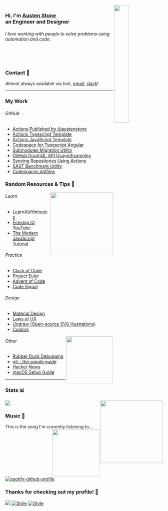 <a href="https://github.com/austenstone">
  <img align="right" width="31%" src="https://github.githubassets.com/images/modules/site/home/astro-mona.svg">
</a>

<h3>Hi, I'm <a href="https://github.com/austenstone">Austen Stone</a><br>an Engineer and Designer</h3>
<h6>I love working with people to solve problems using automation and code.</h6>

<br>
<br>

### Contact 🤙
*Almost* always available via text, [email](mailto:austenstone@github.com), [slack](https://github.slack.com/team/U02TGLRPJR0)!

---

### My Work
###### GitHub
* [Actions Published by @austenstone](https://github.com/marketplace?query=publisher%3Aaustenstone)
* [Actions Typescript Template](https://github.com/austenstone/action-typescript)
* [Actions JavaScript Template](https://github.com/austenstone/action-javascript)
* [Codespace for Typescript Angular](https://github.com/austenstone/angular-codespace)
* [Submodules Migration Utility](https://github.com/austenstone/migrate-submodules)
* [GitHub GraphQL API Usage/Examples](https://github.com/austenstone/gh-api-graphql)
* [Syncing Repositories Using Actions](https://github.com/austenstone/sample1)
* [SAST Benchmark Utility](https://github.com/austenstone/sast-benchmark)
* [Codespaces dotfiles](https://github.com/austenstone/dotfiles)

### Random Resources & Tips 🤪

<a href="https://lab.github.com/">
  <img align="right" width="200" src="https://octodex.github.com/images/Professortocat_v2.png">
</a>

###### Learn
* [LearnXinYminutes](http://learnxinyminutes.com/)
* [Fireship IO YouTube](https://www.youtube.com/c/Fireship)
* [The Modern JavaScript Tutorial](https://javascript.info/)

###### Practice
* [Clash of Code](https://www.codingame.com/multiplayer/clashofcode)
* [Project Euler](https://projecteuler.net/archives)
* [Advent of Code](https://adventofcode.com/2021/about)
* [Code Signal](https://app.codesignal.com/login)

###### Design
* [Material Design](https://material.io/)
* [Laws of UX](https://lawsofux.com/)
* [Undraw (Open-source SVG illustrations)](https://undraw.co/illustrations)
* [Coolors](https://coolors.co/palettes/trending)

<a href="https://rubberduckdebugging.com/">
  <img align="right" width="150" src="https://media3.giphy.com/media/rtRflhLVzbNWU/giphy.gif">
</a>

###### Other
* [Rubber Duck Debugging](https://rubberduckdebugging.com/)
* [git - the simple guide](https://rogerdudler.github.io/git-guide/)
* [Hacker News](https://news.ycombinator.com/)
* [macOS Setup Guide](https://sourabhbajaj.com/mac-setup/)

---

### Stats 📊

<!-- <a href="https://github.com/austenstone">
  <img align="center" width="59%" src="https://github-readme-stats.vercel.app/api?username=austenstone&show_icons=true&theme=github_dark&bg_color=0d111700&hide_border=true)](https://github.com/anuraghazra/github-readme-stats" />
</a>
<a href="https://github.com/austenstone">
  <img align="center" width="39%" src="https://github-readme-stats.vercel.app/api/top-langs/?username=austenstone&show_icons=true&theme=github_dark&bg_color=0d111700&hide_border=true&langs_count=8&layout=compact" />
</a> -->

<a href="https://metrics.lecoq.io/about/austenstone">
  <img align="center" width="auto" src="https://metrics.lecoq.io/austenstone?template=classic&gists=1&stackoverflow=1&lines=1&stackoverflow.user=5092005&stackoverflow.sections=%20&stackoverflow.limit=0&stackoverflow.lines=0&stackoverflow.lines.snippet=0&config.timezone=America%2FNew_York&config.display=large" />
</a>

<a href="https://austen.info/">
  <img align="right" width="200" src="https://media0.giphy.com/media/SyDYrQYuQHBlK/giphy.gif?cid=ecf05e47wdxdsvci7499v6ljcw1qi42di9g5lzf75x3o8l99&rid=giphy.gif&ct=s">
</a>

### Music 🎵

This is the song I'm currently listening to...
<a href="https://open.spotify.com/user/1224818142?si=47ea2387152f491e">
  <img align="right" width="150" src="https://octodex.github.com/images/daftpunktocat-thomas.gif">
</a>

<!-- [![spotify-github-profile](https://spotify-github-profile.vercel.app/api/view?uid=1224818142&cover_image=true&theme=novatorem&bar_color=53b14f&bar_color_cover=false)](https://open.spotify.com/user/1224818142?si=47ea2387152f491e) -->
[![spotify-github-profile](https://spotify-github-profile.vercel.app/api/view?uid=1224818142&cover_image=true&theme=novatorem&bar_color=53b14f&bar_color_cover=true)](https://spotify-github-profile.vercel.app/api/view?uid=1224818142&redirect=true)

### Thanks for checking out my profile! 👋

![](https://visitor-badge.glitch.me/badge?page_id=austenstone.austenstone)
[![Style](https://img.shields.io/badge/Dark%20Mode-111111.svg#gh-dark-mode-only)](https://github.com/settings/appearance#gh-dark-mode-only)
[![Style](https://img.shields.io/badge/Light%20Mode-efefef.svg#gh-light-mode-only)](https://github.com/settings/appearance#gh-light-mode-only)
